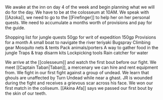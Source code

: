 We awake at the inn on day 4 of the week and begin planning what we will do for the day. We have to be at the colosseum at 10AM. We speak with [[Azoka]], we need to go to the [[Firefinger]] to help her on her personal quests. We need to accumulate a months worth of provisions and pay for the guide.

Shopping list for jungle quests
50gp for writ of expedition 
150gp
Provisions for a month
A small boat to navigate the river teriyaki
Bugspray
Climbing gear
Mosquito nets & tents
Pack animals/porters
A way to gather food in the jungle
Traps & trap disarm kits
Lockpicking tools
Rain catcher for water

We arrive at the [[colesseum]] and watch the first bout before our fight. We meet [[Captain Taban|Taban]], a mercenary we can hire and rent equipment from. We fight in our first fight against a group of undead. We learn that ghouls are unaffected by Turn Undead while near a ghast. JR is wounded during the fight and receives a grievous scar across his face. We won our first match in the coliseum. [[Akina Afa]] says we passed our first bout by the skin of our teeth.